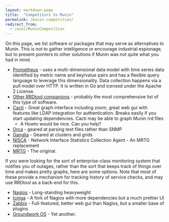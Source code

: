 ```yaml
---
layout: markdown-page
title: 	"Competitors to Munin"
permalink: /munin-competition/
redirect_from:
  - /wiki/MuninCompetition
---
```


On this page, we list software or packages that may serve as alternatives to Munin. This is not to gather intelligence or
encourage industrial espionage, but to present pointers to other solutions if Munin was not quite what you had in mind.

- [Prometheus](https://prometheus.io) - uses a multi-dimensional data model with time series data identified by metric name and key/value pairs
and has a flexible query language to leverage this dimensionality. Data collection happens via a pull model over HTTP. It is written in Go and
icensed under the Apache 2 License.
- [​Other RRDtool companions](https://oss.oetiker.ch/rrdtool/rrdworld/index.en.html) - probably the most comprehensive list of this type of software.
- [Cacti](http://www.cacti.net/) - Great graph interface including zoom, great web gui with features like LDAP integration
	for authentication. Breaks easily if you start updating dependencies. Cacti may be able to graph Munin rrd files
	- A Howto would be nice. Can you help?
- [Orca](http://www.orcaware.com/orca/) - geared at parsing text files rather than SNMP
- [Ganglia](http://ganglia.sourceforge.net/) - Geared at clusters and grids
- [​NISCA](http://nisca.sourceforge.net/) - Network Interface Statistics Collection Agent - An MRTG replacement
- [MRTG](https://oss.oetiker.ch/mrtg/) - The original.

If you were looking for the sort of enterprise-class monitoring system that notifies you of outages, rather than the sort
that keeps track of things over time and makes pretty graphs, here are some options. Note that most of these provide a
mechanism for tracking history of service checks, and may use RRDtool as a back-end for this.

- ​[Nagios](http://www.nagios.org/) - Long-standing heavyweight
- [Icinga](http://www.icinga.org/) - A fork of Nagios with more dependencies but a much prettier UI
- [Zabbix](http://www.zabbix.org/) - Full-featured, better web gui than Nagios, but a smaller base of plugins
- [​Groundwork OS](https://www.gwos.com/) - Yet another.
